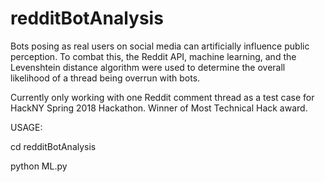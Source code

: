 # redditBotAnalysis

Bots posing as real users on social media can artificially influence public perception. To combat this, the Reddit API, machine learning, and the Levenshtein distance algorithm were used to determine the overall likelihood of a thread being overrun with bots.

Currently only working with one Reddit comment thread as a test case for HackNY Spring 2018 Hackathon. Winner of Most Technical Hack award.

USAGE:

cd redditBotAnalysis

python ML.py

